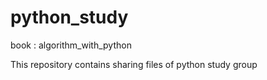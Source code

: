 # python_study
book : algorithm_with_python

This repository contains sharing files of python study group
